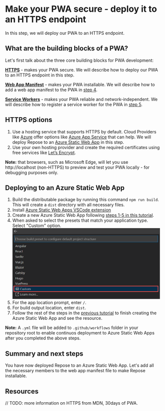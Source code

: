 # Make your PWA secure - deploy it to an HTTPS endpoint

In this step, we will deploy our PWA to an HTTPS endpoint.

## What are the building blocks of a PWA?

Let's first talk about the three core building blocks for PWA development:

**[HTTPS](https://developer.mozilla.org/en-US/docs/Glossary/https)** - makes your PWA secure. We will describe how to deploy our PWA to an HTTPS endpoint in this step.

**[Web App Manifest](https://docs.microsoft.com/microsoft-edge/progressive-web-apps-chromium/how-to/web-app-manifests)** - makes your PWA installable. We will describe how to add a web app manifest to the PWA in [step 4](./4-make-it-installable.md).

**[Service Workers](https://docs.microsoft.com/microsoft-edge/progressive-web-apps-chromium/how-to/service-workers)** - makes your PWA reliable and network-independent. We will describe how to register a service worker for the PWA in [step 5](./5-make-it-network-independent.md).

## HTTPS options

1. Use a hosting service that supports HTTPS by default. Cloud Providers like [Azure](https://azure.microsoft.com/) offer options like [Azure App Service](https://azure.microsoft.com/services/app-service/web/) that can help. We will deploy Repose to an [Azure Static Web App](https://azure.microsoft.com/services/app-service/static/) in this step.
2. Use your own hosting provider and create the required certificates using free services like [Let’s Encrypt](https://letsencrypt.org/docs/).

**Note:** that browsers, such as Microsoft Edge, will let you use http://localhost (non-HTTPS) to preview and test your PWA locally - for debugging purposes only.

## Deploying to an Azure Static Web App

1. Build the distributable package by running this command `npm run build`. This will create a `dist` directory with all necessary files.
1. Install [Azure Static Web Apps VSCode extension](https://marketplace.visualstudio.com/items?itemName=ms-azuretools.vscode-azurestaticwebapps)
1. Create a new Azure Static Web App following [steps 1-5 in this tutorial](https://docs.microsoft.com/azure/static-web-apps/getting-started?tabs=vanilla-javascript#create-a-static-web-app).
1. When asked to select the presets that match your application type. Select "Custom" option.
![Custom selection in application type.](./images/extension-presets-no-framework.png)
1. For the app location prompt, enter `/`.
1. For build output location, enter `dist`.
1. Follow the rest of the steps in the [previous tutorial](https://docs.microsoft.com/azure/static-web-apps/getting-started?tabs=vanilla-javascript#create-a-static-web-app) to finish creating the Azure Static Web App and see the resource.

**Note:** A `.yml` file will be added to `.github/workflows` folder in your repository root to enable continuos deployment to Azure Static Web Apps after you completed the above steps.

## Summary and next steps

You have now deployed Repose to an Azure Static Web App. Let's add all the necessary members to the web app manifest file to make Repose installable.

## Resources

// TODO: more information on HTTPS from MDN, 30days of PWA.